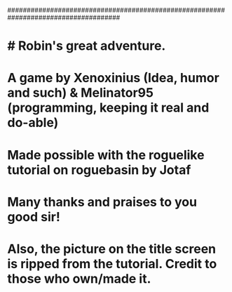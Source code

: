 #####################################################################################
#                                                        # Robin's great adventure. #
#                                                        ############################
#
# A game by Xenoxinius (Idea, humor and such) & Melinator95 (programming, keeping it real and do-able)
#
# Made possible with the roguelike tutorial on roguebasin by Jotaf
# Many thanks and praises to you good sir!
#
# Also, the picture on the title screen is ripped from the tutorial. Credit to those who own/made it.
